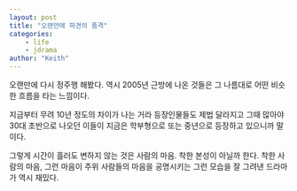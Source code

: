```yaml
---
layout: post
title: "오랜만에 파견의 품격"
categories:
    - life
    - jdrama
author: "Keith"
---
```


오랜만에 다시 정주행 해봤다. 역시 2005년 근방에 나온 것들은 그 나름대로 어떤 비슷한 흐름을 타는 느낌이다.

지금부터 무려 10년 정도의 차이가 나는 거라 등장인물들도 제법 달라지고 그때 많아야 30대 초반으로 나오던 이들이 지금은 학부형으로 또는 중년으로 등장하고 있으니까 말이다. 

그렇게 시간이 흘러도 변하지 않는 것은 사람의 마음. 착한 본성이 아닐까 한다. 착한 사람의 마음, 그런 마음이 주위 사람들의 마음을 공명시키는 그런 모습을 잘 그려낸 드라마가 역시 재밌다. 

